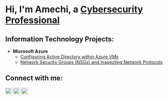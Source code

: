 <h1>Hi, I'm Amechi, a <a href="https://Amechi.io">Cybersecurity Professional</a></h1>

<h2>Information Technology Projects:</h2>

- <b>Microsoft Azure</b>
  - [Configuring Active Directory within Azure VMs](https://amechi.io)
  - [Network Security Groups (NSGs) and Inspecting Network Protocols](https://amechi.io)

<h2>Connect with me:</h2>

[<img align="left" alt="Amechi | Website" width="22px" src="https://images.squarespace-cdn.com/content/v1/62e5a9424ed7087d92a482aa/4d813f5e-2c48-495c-8ce6-a5a3d96a06fa/Amechi_io+Logo.jpg" />][websitee]
[<img align="left" alt="Amechi | LinkedIn" width="22px" src="https://images.squarespace-cdn.com/content/v1/62e5a9424ed7087d92a482aa/0ec61643-61c9-4327-92c9-d166846499f0/LinkedIn+Icon.png" />][linkedin]
[<img align="left" alt="Amechi | GitHub" width="22px" src="https://images.squarespace-cdn.com/content/v1/62e5a9424ed7087d92a482aa/d340985c-2e00-405c-a222-4802f13cd9f3/GitHub+Icon.png" />][githubb]

[websitee]: https://amechi.io
[linkedin]: https://www.linkedin.com/in/amechi
[githubb]: https://github.com/Amechi-io
